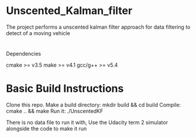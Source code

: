 # Unscented_Kalman_filter
The project performs a unscented kalman filter approach for data filtering to detect of a moving vehicle 


#
Dependencies

cmake >= v3.5
make >= v4.1
gcc/g++ >= v5.4


# Basic Build Instructions
Clone this repo.
Make a build directory: mkdir build && cd build
Compile: cmake .. && make
Run it: ./UnscentedKF 

There is no data file to run it with, Use the Udacity term 2 simulator alongside the code to make it run 
